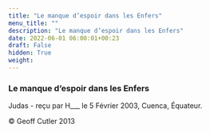 ```yaml
---
title: "Le manque d’espoir dans les Enfers"
menu_title: ""
description: "Le manque d’espoir dans les Enfers"
date: 2022-06-01 06:00:01+00:23
draft: False
hidden: True
weight:
---
```

### Le manque d’espoir dans les Enfers

Judas - reçu par H___ le 5 Février 2003, Cuenca, Équateur.



© Geoff Cutler 2013